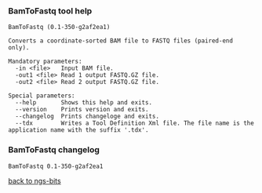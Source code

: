 ### BamToFastq tool help
	BamToFastq (0.1-350-g2af2ea1)
	
	Converts a coordinate-sorted BAM file to FASTQ files (paired-end only).
	
	Mandatory parameters:
	  -in <file>   Input BAM file.
	  -out1 <file> Read 1 output FASTQ.GZ file.
	  -out2 <file> Read 2 output FASTQ.GZ file.
	
	Special parameters:
	  --help       Shows this help and exits.
	  --version    Prints version and exits.
	  --changelog  Prints changeloge and exits.
	  --tdx        Writes a Tool Definition Xml file. The file name is the application name with the suffix '.tdx'.
	
### BamToFastq changelog
	BamToFastq 0.1-350-g2af2ea1
	
[back to ngs-bits](https://github.com/marc-sturm/ngs-bits)